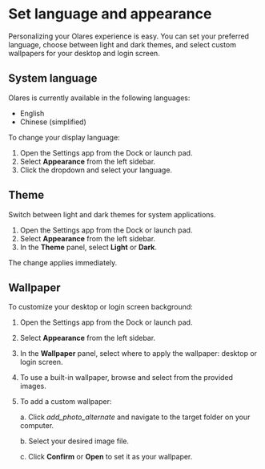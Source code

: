 # Set language and appearance

Personalizing your Olares experience is easy. You can set your preferred language, choose between light and dark themes, and select custom wallpapers for your desktop and login screen.

## System language
Olares is currently available in the following languages:
- English
- Chinese (simplified)

To change your display language:
1. Open the Settings app from the Dock or launch pad.
2. Select **Appearance** from the left sidebar.
3. Click the dropdown and select your language.

## Theme
Switch between light and dark themes for system applications. 
1. Open the Settings app from the Dock or launch pad.
2. Select **Appearance** from the left sidebar.
3. In the **Theme** panel, select **Light** or **Dark**.

The change applies immediately.

## Wallpaper
To customize your desktop or login screen background:

1. Open the Settings app from the Dock or launch pad.
2. Select **Appearance** from the left sidebar.
3. In the **Wallpaper** panel, select where to apply the wallpaper: desktop or login screen.
4. To use a built-in wallpaper, browse and select from the provided images.
5. To add a custom wallpaper:

   a. Click <i class="material-symbols-outlined">add_photo_alternate</i> and navigate to the target folder on your computer. 
   
   b. Select your desired image file.

   c. Click **Confirm** or **Open** to set it as your wallpaper.